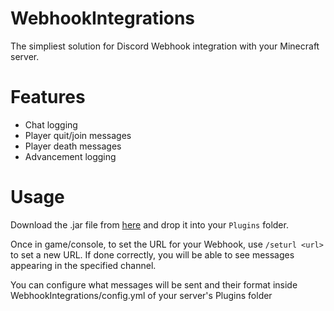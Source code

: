 # WebhookIntegrations
The simpliest solution for Discord Webhook integration with your Minecraft server.

# Features

- Chat logging
- Player quit/join messages
- Player death messages
- Advancement logging

# Usage
Download the .jar file from [here]() and drop it into your `Plugins` folder.

Once in game/console, to set the URL for your Webhook, use `/seturl <url>` to set a new URL.
If done correctly, you will be able to see messages appearing in the specified channel.

You can configure what messages will be sent and their format inside WebhookIntegrations/config.yml of your server's Plugins folder


